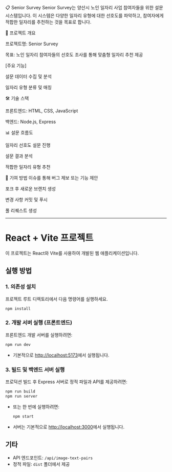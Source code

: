 📋 Senior Survey
Senior Survey는 양산시 노인 일자리 사업 참여자들을 위한 설문 시스템입니다. 이 시스템은 다양한 일자리 유형에 대한 선호도를 파악하고, 참여자에게 적합한 일자리를 추천하는 것을 목표로 합니다.



📌 프로젝트 개요

프로젝트명: Senior Survey

목표: 노인 일자리 참여자들의 선호도 조사를 통해 맞춤형 일자리 추천 제공




[주요 기능]

설문 데이터 수집 및 분석

일자리 유형 분류 및 매칭




🛠️ 기술 스택

프론트엔드: HTML, CSS, JavaScript

백엔드: Node.js, Express





📊 설문 흐름도

일자리 선호도 설문 진행

설문 결과 분석

적합한 일자리 유형 추천





🤝 기여 방법
이슈를 통해 버그 제보 또는 기능 제안

포크 후 새로운 브랜치 생성

변경 사항 커밋 및 푸시

풀 리퀘스트 생성

------------------------------


# React + Vite 프로젝트

이 프로젝트는 React와 Vite를 사용하여 개발된 웹 애플리케이션입니다.

## 실행 방법

### 1. 의존성 설치

프로젝트 루트 디렉토리에서 다음 명령어를 실행하세요.

```bash
npm install
```

### 2. 개발 서버 실행 (프론트엔드)

프론트엔드 개발 서버를 실행하려면:

```bash
npm run dev
```

- 기본적으로 [http://localhost:5173](http://localhost:5173)에서 실행됩니다.

### 3. 빌드 및 백엔드 서버 실행

프로덕션 빌드 후 Express 서버로 정적 파일과 API를 제공하려면:

```bash
npm run build
npm run server
```

- 또는 한 번에 실행하려면:
  ```bash
  npm start
  ```
- 서버는 기본적으로 [http://localhost:3000](http://localhost:3000)에서 실행됩니다.

## 기타

- API 엔드포인트: `/api/image-text-pairs`
- 정적 파일: `dist` 폴더에서 제공
